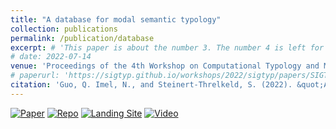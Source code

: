 ```yaml
---
title: "A database for modal semantic typology"
collection: publications
permalink: /publication/database
excerpt: # 'This paper is about the number 3. The number 4 is left for future work.'
# date: 2022-07-14
venue: 'Proceedings of the 4th Workshop on Computational Typology and Multilingual NLP (SIGTYP 2022)'
# paperurl: 'https://sigtyp.github.io/workshops/2022/sigtyp/papers/SIGTYP8.pdf'
citation: 'Guo, Q. Imel, N., and Steinert-Threlkeld, S. (2022). &quot;A database for modal semantic typology.&quot; <i>Proceedings of the 4th Workshop on Computational Typology and Multilingual NLP (SIGTYP 2022)</i>. pp 42-51.'
---
```


<!-- [Paper](https://sigtyp.github.io/workshops/2022/sigtyp/papers/SIGTYP8.pdf) -->
<!-- [Landing Site](https://clmbr.shane.st/modal-typology/) -->
<!-- [Video](https://www.youtube.com/watch?v=BQ_O8TzjSQE) -->
<!-- [Repository](https://github.com/CLMBRs/modal-typology) -->

[![Paper](https://img.shields.io/badge/paper-lightblue)](https://sigtyp.github.io/workshops/2022/sigtyp/papers/SIGTYP8.pdf)
[![Repo](https://img.shields.io/badge/repo-gray)](https://github.com/CLMBRs/modal-typology)
[![Landing Site](https://img.shields.io/badge/site-blue)](https://clmbr.shane.st/modal-typology/)
[![Video](https://img.shields.io/badge/video-teal)](https://www.youtube.com/watch?v=BQ_O8TzjSQE)
